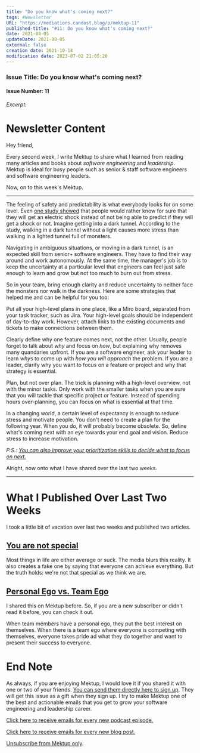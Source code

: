 ```yaml
---
title: "Do you know what's coming next?"
tags: #Newsletter
URL: "https://mediations.candost.blog/p/mektup-11"
published-title: "#11: Do you know what's coming next?"
date: 2021-08-05
updateDate: 2021-08-05
external: false
creation date: 2021-10-14
modification date: 2023-07-02 21:05:20
---
```


### **Issue Title:** Do you know what's coming next?
#### **Issue Number:** 11
*Excerpt:*

# Newsletter Content

Hey friend,

Every second week, I write Mektup to share what I learned from reading many articles and books about *software engineering* and *leadership*. Mektup is ideal for busy people such as senior & staff software engineers and software engineering leaders.

Now, on to this week's Mektup.

---

The feeling of safety and predictability is what everybody looks for on some level. Even [one study showed](https://www.nature.com/articles/ncomms10996) that people would rather know for sure that they will get an electric shock instead of not being able to predict if they will get a shock or not. Imagine getting into a dark tunnel. According to the study, walking in a dark tunnel without a light causes more stress than walking in a lighted tunnel full of monsters.

Navigating in ambiguous situations, or moving in a dark tunnel, is an expected skill from senior+ software engineers. They have to find their way around and work autonomously. At the same time, the manager's job is to keep the uncertainty at a particular level that engineers can feel just safe enough to learn and grow but not too much to burn out from stress.

So in your team, bring enough clarity and reduce uncertainty to neither face the monsters nor walk in the darkness. Here are some strategies that helped me and can be helpful for you too:

Put all your high-level plans in one place, like a Miro board, separated from your task tracker, such as Jira. Your high-level goals should be independent of day-to-day work. However, attach links to the existing documents and tickets to make connections between them.

Clearly define why one feature comes next, not the other. Usually, people forget to talk about *why* and focus on *how*, but explaining why removes many quandaries upfront. If you are a software engineer, ask your leader to learn *why*s to come up with *how you will approach* the problem. If you are a leader, clarify why you want to focus on a feature or project and why that strategy is essential.

Plan, but not over plan. The trick is planning with a high-level overview, not with the minor tasks. Only work with the smaller tasks when you are sure that you will tackle that specific project or feature. Instead of spending hours over-planning, you can focus on what is essential at that time.

In a changing world, a certain level of expectancy is enough to reduce stress and motivate people. You don't need to create a plan for the following year. When you do, it will probably become obsolete. So, define what's coming next with an eye towards your end goal and vision. Reduce stress to increase motivation.

*P.S.: [You can also improve your prioritization skills to decide what to focus on next.](https://candost.blog/prioritization-skills-for-senior-and-staff-software-engineers/)*

Alright, now onto what I have shared over the last two weeks.

---

# **What I Published Over Last Two Weeks**

I took a little bit of vacation over last two weeks and published two articles.

## **[You are not special](https://candost.blog/the-subtle-art-of-not-giving-a-fuck-book-note-you-are-not-special/)**

Most things in life are either average or suck. The media blurs this reality. It also creates a fake one by saying that everyone can achieve everything. But the truth holds: we're not that special as we think we are.

## **[Personal Ego vs. Team Ego](https://candost.blog/personal-ego-vs-team-ego/)**

I shared this on Mektup before. So, if you are a new subscriber or didn't read it before, you can check it out.

When team members have a personal ego, they put the best interest on themselves. When there is a team ego where everyone is competing with themselves, everyone takes pride ad what they do together and want to present their success to everyone.

# **End Note**

As always, if you are enjoying Mektup, I would love it if you shared it with one or two of your friends. [You can send them directly here to sign up](https://candost.blog/mektup/). They will get this issue as a gift when they sign up. I try to make Mektup one of the best and actionable emails that you get to grow your software engineering and leadership career.

[Click here to receive emails for every new podcast episode.](https://candost.blog/podcast/)

[Click here to receive emails for every new blog post.](https://candost.blog/)

[Unsubscribe from Mektup only](https://app.convertkit.com/preferences-confirmed).